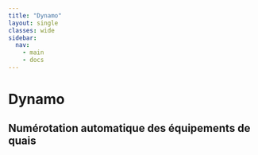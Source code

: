 ```yaml
---
title: "Dynamo"
layout: single
classes: wide
sidebar:
  nav: 
    - main
    - docs
---
```


# Dynamo

## Numérotation automatique des équipements de quais
    